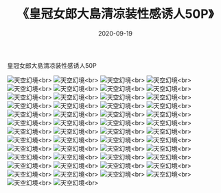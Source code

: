﻿---
layout: post
title: 《皇冠女郎大島清凉装性感诱人50P》
date: 2020-09-19
img: http://photo.orgx.cf/性感/2020/皇冠女郎大島清凉装性感诱人50P/000.jpg
tags: [美女,性感,泳衣]
---

皇冠女郎大島清凉装性感诱人50P



![天空幻境](http://photo.orgx.cf/性感/2020/皇冠女郎大島清凉装性感诱人50P/001.jpg''天空幻境'')<br>
![天空幻境](http://photo.orgx.cf/性感/2020/皇冠女郎大島清凉装性感诱人50P/002.jpg''天空幻境'')<br>
![天空幻境](http://photo.orgx.cf/性感/2020/皇冠女郎大島清凉装性感诱人50P/003.jpg''天空幻境'')<br>
![天空幻境](http://photo.orgx.cf/性感/2020/皇冠女郎大島清凉装性感诱人50P/004.jpg''天空幻境'')<br>
![天空幻境](http://photo.orgx.cf/性感/2020/皇冠女郎大島清凉装性感诱人50P/005.jpg''天空幻境'')<br>
![天空幻境](http://photo.orgx.cf/性感/2020/皇冠女郎大島清凉装性感诱人50P/006.jpg''天空幻境'')<br>
![天空幻境](http://photo.orgx.cf/性感/2020/皇冠女郎大島清凉装性感诱人50P/007.jpg''天空幻境'')<br>
![天空幻境](http://photo.orgx.cf/性感/2020/皇冠女郎大島清凉装性感诱人50P/008.jpg''天空幻境'')<br>
![天空幻境](http://photo.orgx.cf/性感/2020/皇冠女郎大島清凉装性感诱人50P/009.jpg''天空幻境'')<br>
![天空幻境](http://photo.orgx.cf/性感/2020/皇冠女郎大島清凉装性感诱人50P/010.jpg''天空幻境'')<br>
![天空幻境](http://photo.orgx.cf/性感/2020/皇冠女郎大島清凉装性感诱人50P/011.jpg''天空幻境'')<br>
![天空幻境](http://photo.orgx.cf/性感/2020/皇冠女郎大島清凉装性感诱人50P/012.jpg''天空幻境'')<br>
![天空幻境](http://photo.orgx.cf/性感/2020/皇冠女郎大島清凉装性感诱人50P/013.jpg''天空幻境'')<br>
![天空幻境](http://photo.orgx.cf/性感/2020/皇冠女郎大島清凉装性感诱人50P/014.jpg''天空幻境'')<br>
![天空幻境](http://photo.orgx.cf/性感/2020/皇冠女郎大島清凉装性感诱人50P/015.jpg''天空幻境'')<br>
![天空幻境](http://photo.orgx.cf/性感/2020/皇冠女郎大島清凉装性感诱人50P/016.jpg''天空幻境'')<br>
![天空幻境](http://photo.orgx.cf/性感/2020/皇冠女郎大島清凉装性感诱人50P/017.jpg''天空幻境'')<br>
![天空幻境](http://photo.orgx.cf/性感/2020/皇冠女郎大島清凉装性感诱人50P/018.jpg''天空幻境'')<br>
![天空幻境](http://photo.orgx.cf/性感/2020/皇冠女郎大島清凉装性感诱人50P/019.jpg''天空幻境'')<br>
![天空幻境](http://photo.orgx.cf/性感/2020/皇冠女郎大島清凉装性感诱人50P/020.jpg''天空幻境'')<br>
![天空幻境](http://photo.orgx.cf/性感/2020/皇冠女郎大島清凉装性感诱人50P/021.jpg''天空幻境'')<br>
![天空幻境](http://photo.orgx.cf/性感/2020/皇冠女郎大島清凉装性感诱人50P/022.jpg''天空幻境'')<br>
![天空幻境](http://photo.orgx.cf/性感/2020/皇冠女郎大島清凉装性感诱人50P/023.jpg''天空幻境'')<br>
![天空幻境](http://photo.orgx.cf/性感/2020/皇冠女郎大島清凉装性感诱人50P/024.jpg''天空幻境'')<br>
![天空幻境](http://photo.orgx.cf/性感/2020/皇冠女郎大島清凉装性感诱人50P/025.jpg''天空幻境'')<br>
![天空幻境](http://photo.orgx.cf/性感/2020/皇冠女郎大島清凉装性感诱人50P/026.jpg''天空幻境'')<br>
![天空幻境](http://photo.orgx.cf/性感/2020/皇冠女郎大島清凉装性感诱人50P/027.jpg''天空幻境'')<br>
![天空幻境](http://photo.orgx.cf/性感/2020/皇冠女郎大島清凉装性感诱人50P/028.jpg''天空幻境'')<br>
![天空幻境](http://photo.orgx.cf/性感/2020/皇冠女郎大島清凉装性感诱人50P/029.jpg''天空幻境'')<br>
![天空幻境](http://photo.orgx.cf/性感/2020/皇冠女郎大島清凉装性感诱人50P/030.jpg''天空幻境'')<br>
![天空幻境](http://photo.orgx.cf/性感/2020/皇冠女郎大島清凉装性感诱人50P/031.jpg''天空幻境'')<br>
![天空幻境](http://photo.orgx.cf/性感/2020/皇冠女郎大島清凉装性感诱人50P/032.jpg''天空幻境'')<br>
![天空幻境](http://photo.orgx.cf/性感/2020/皇冠女郎大島清凉装性感诱人50P/033.jpg''天空幻境'')<br>
![天空幻境](http://photo.orgx.cf/性感/2020/皇冠女郎大島清凉装性感诱人50P/034.jpg''天空幻境'')<br>
![天空幻境](http://photo.orgx.cf/性感/2020/皇冠女郎大島清凉装性感诱人50P/035.jpg''天空幻境'')<br>
![天空幻境](http://photo.orgx.cf/性感/2020/皇冠女郎大島清凉装性感诱人50P/036.jpg''天空幻境'')<br>
![天空幻境](http://photo.orgx.cf/性感/2020/皇冠女郎大島清凉装性感诱人50P/037.jpg''天空幻境'')<br>
![天空幻境](http://photo.orgx.cf/性感/2020/皇冠女郎大島清凉装性感诱人50P/038.jpg''天空幻境'')<br>
![天空幻境](http://photo.orgx.cf/性感/2020/皇冠女郎大島清凉装性感诱人50P/039.jpg''天空幻境'')<br>
![天空幻境](http://photo.orgx.cf/性感/2020/皇冠女郎大島清凉装性感诱人50P/040.jpg''天空幻境'')<br>
![天空幻境](http://photo.orgx.cf/性感/2020/皇冠女郎大島清凉装性感诱人50P/041.jpg''天空幻境'')<br>
![天空幻境](http://photo.orgx.cf/性感/2020/皇冠女郎大島清凉装性感诱人50P/042.jpg''天空幻境'')<br>
![天空幻境](http://photo.orgx.cf/性感/2020/皇冠女郎大島清凉装性感诱人50P/043.jpg''天空幻境'')<br>
![天空幻境](http://photo.orgx.cf/性感/2020/皇冠女郎大島清凉装性感诱人50P/044.jpg''天空幻境'')<br>
![天空幻境](http://photo.orgx.cf/性感/2020/皇冠女郎大島清凉装性感诱人50P/045.jpg''天空幻境'')<br>
![天空幻境](http://photo.orgx.cf/性感/2020/皇冠女郎大島清凉装性感诱人50P/046.jpg''天空幻境'')<br>
![天空幻境](http://photo.orgx.cf/性感/2020/皇冠女郎大島清凉装性感诱人50P/047.jpg''天空幻境'')<br>
![天空幻境](http://photo.orgx.cf/性感/2020/皇冠女郎大島清凉装性感诱人50P/048.jpg''天空幻境'')<br>
![天空幻境](http://photo.orgx.cf/性感/2020/皇冠女郎大島清凉装性感诱人50P/049.jpg''天空幻境'')<br>
![天空幻境](http://photo.orgx.cf/性感/2020/皇冠女郎大島清凉装性感诱人50P/050.jpg''天空幻境'')<br>